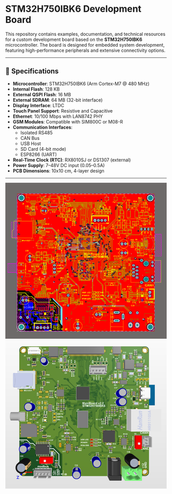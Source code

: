 # STM32H750IBK6 Development Board

This repository contains examples, documentation, and technical resources for a custom development board based on the **STM32H750IBK6** microcontroller. The board is designed for embedded system development, featuring high-performance peripherals and extensive connectivity options.

---

## 🧠 Specifications

- **Microcontroller**: STM32H750IBK6 (Arm Cortex-M7 @ 480 MHz)
- **Internal Flash**: 128 KB
- **External QSPI Flash**: 16 MB
- **External SDRAM**: 64 MB (32-bit interface)
- **Display Interface**: LTDC
- **Touch Panel Support**: Resistive and Capacitive
- **Ethernet**: 10/100 Mbps with LAN8742 PHY
- **GSM Modules**: Compatible with SIM800C or M08-R
- **Communication Interfaces**:
  - Isolated RS485
  - CAN Bus
  - USB Host
  - SD Card (4-bit mode)
  - ESP8266 (UART)
- **Real-Time Clock (RTC)**: RX8010SJ or DS1307 (external)
- **Power Supply**: 7–48V DC input (0.05–0.5A)
- **PCB Dimensions**: 10x10 cm, 4-layer design

---
![Board Image](/4-pic/PCB_2D.PNG)
![Board Image](/4-pic/PCB_3D.PNG)
